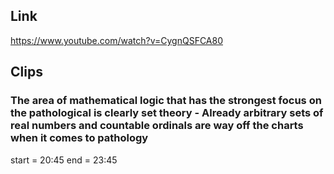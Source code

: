 ## Link
https://www.youtube.com/watch?v=CygnQSFCA80

## Clips

### The area of mathematical logic that has the strongest focus on the pathological is clearly set theory - Already arbitrary sets of real numbers and countable ordinals are way off the charts when it comes to pathology
start = 20:45
end = 23:45